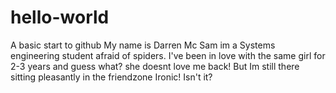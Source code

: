 # hello-world
A basic start to github
My name is Darren Mc Sam im a Systems engineering student afraid of spiders. I've been in love with the same 
girl for 2-3 years and guess what? she doesnt love me back! But Im still there sitting pleasantly in the friendzone
Ironic! Isn't it? 
